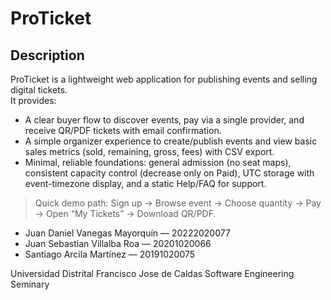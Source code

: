# ProTicket

## Description
ProTicket is a lightweight web application for publishing events and selling digital tickets.  
It provides:
- A clear buyer flow to discover events, pay via a single provider, and receive QR/PDF tickets with email confirmation.
- A simple organizer experience to create/publish events and view basic sales metrics (sold, remaining, gross, fees) with CSV export.
- Minimal, reliable foundations: general admission (no seat maps), consistent capacity control (decrease only on Paid), UTC storage with event-timezone display, and a static Help/FAQ for support.

> Quick demo path: Sign up → Browse event → Choose quantity → Pay → Open “My Tickets” → Download QR/PDF.

- Juan Daniel Vanegas Mayorquín — 20222020077
- Juan Sebastian Villalba Roa — 20201020066
- Santiago Arcila Martínez — 20191020075

Universidad Distrital Francisco Jose de Caldas
Software Engineering Seminary
